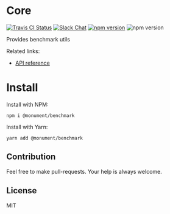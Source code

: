 # Core

[![Travis CI Status](https://img.shields.io/travis/monumentjs/core/master.svg?logo=travis)](https://travis-ci.org/monumentjs/core)
[![Slack Chat](https://img.shields.io/badge/slack-chat-brightgreen.svg?logo=slack)](https://join.slack.com/t/monumentjs/shared_invite/enQtNDY1ODA1MTExMzQ4LTI0MjllODEwOTk5MjM0NGIwY2YwNzVjNDU3YjEwYzYwYTNjMmI0NjFkNmNjMDFlMjA1NzgzODk0NjcxZTc4NjM)
[![npm version](https://badge.fury.io/js/%40monument%2Fbenchmark.svg)](https://badge.fury.io/js/%40monument%2Fbenchmark)
![npm version](https://david-dm.org/monumentjs/benchmark.svg)

Provides benchmark utils

Related links:

- [API reference](https://monumentjs.github.io/package/benchmark)

# Install

Install with NPM:

```
npm i @monument/benchmark
```

Install with Yarn:

```
yarn add @monument/benchmark
```

## Contribution

Feel free to make pull-requests.
Your help is always welcome.


## License

MIT

